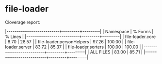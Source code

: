 # file-loader

Cloverage report:

|---------------------------+---------+---------|
|                 Namespace | % Forms | % Lines |
|---------------------------+---------+---------|
|          file-loader.core |    8.70 |   28.57 |
| file-loader.personHelpers |   97.26 |  100.00 |
|        file-loader.server |   83.72 |   85.37 |
|       file-loader.sorters |  100.00 |  100.00 |
|---------------------------+---------+---------|
|                 ALL FILES |   83.00 |   85.71 |
|---------------------------+---------+---------|
